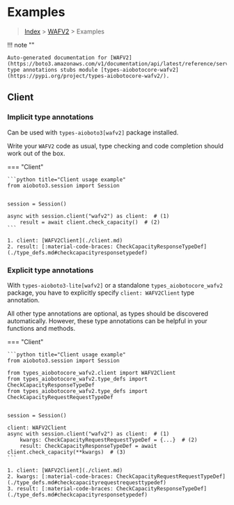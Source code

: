 # Examples

> [Index](../README.md) > [WAFV2](./README.md) > Examples

!!! note ""

    Auto-generated documentation for [WAFV2](https://boto3.amazonaws.com/v1/documentation/api/latest/reference/services/wafv2.html#WAFV2)
    type annotations stubs module [types-aiobotocore-wafv2](https://pypi.org/project/types-aiobotocore-wafv2/).

## Client

### Implicit type annotations

Can be used with `types-aioboto3[wafv2]` package installed.

Write your `WAFV2` code as usual,
type checking and code completion should work out of the box.



=== "Client"

    ```python title="Client usage example"
    from aioboto3.session import Session


    session = Session()

    async with session.client("wafv2") as client:  # (1)
        result = await client.check_capacity()  # (2)
    ```

    1. client: [WAFV2Client](./client.md)
    2. result: [:material-code-braces: CheckCapacityResponseTypeDef](./type_defs.md#checkcapacityresponsetypedef) 






### Explicit type annotations

With `types-aioboto3-lite[wafv2]`
or a standalone `types_aiobotocore_wafv2` package, you have to explicitly specify
`client: WAFV2Client` type annotation.

All other type annotations are optional, as types should be discovered automatically.
However, these type annotations can be helpful in your functions and methods.


=== "Client"

    ```python title="Client usage example"
    from aioboto3.session import Session

    from types_aiobotocore_wafv2.client import WAFV2Client
    from types_aiobotocore_wafv2.type_defs import CheckCapacityResponseTypeDef
    from types_aiobotocore_wafv2.type_defs import CheckCapacityRequestRequestTypeDef


    session = Session()

    client: WAFV2Client
    async with session.client("wafv2") as client:  # (1)
        kwargs: CheckCapacityRequestRequestTypeDef = {...}  # (2)
        result: CheckCapacityResponseTypeDef = await client.check_capacity(**kwargs)  # (3)
    ```

    1. client: [WAFV2Client](./client.md)
    2. kwargs: [:material-code-braces: CheckCapacityRequestRequestTypeDef](./type_defs.md#checkcapacityrequestrequesttypedef) 
    3. result: [:material-code-braces: CheckCapacityResponseTypeDef](./type_defs.md#checkcapacityresponsetypedef) 






